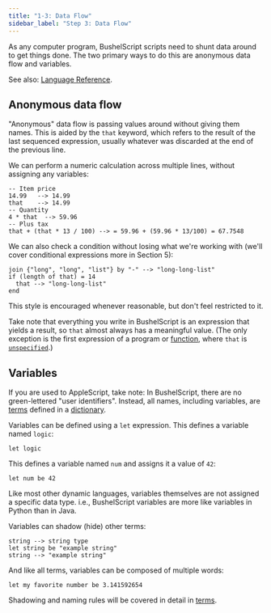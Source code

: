 ```yaml
---
title: "1-3: Data Flow"
sidebar_label: "Step 3: Data Flow"
---
```


As any computer program, BushelScript scripts need to shunt data around to get things done. The two primary ways to do this are anonymous data flow and variables.

See also: [Language Reference](/docs/ref/data-flow).

## Anonymous data flow

"Anonymous" data flow is passing values around without giving them names. This is aided by the `that` keyword, which refers to the result of the last sequenced expression, usually whatever was discarded at the end of the previous line.

We can perform a numeric calculation across multiple lines, without assigning any variables:

```
-- Item price
14.99   --> 14.99
that    --> 14.99
-- Quantity
4 * that  --> 59.96
-- Plus tax
that + (that * 13 / 100) --> = 59.96 + (59.96 * 13/100) = 67.7548
```

We can also check a condition without losing what we're working with (we'll cover conditional expressions more in Section 5):

```
join {"long", "long", "list"} by "-" --> "long-long-list"
if (length of that) = 14
  that --> "long-long-list"
end
```

This style is encouraged whenever reasonable, but don't feel restricted to it.

Take note that everything you write in BushelScript is an expression that yields a result, so `that` almost always has a meaningful value. (The only exception is the first expression of a program or [function](/docs/tutorial/functions), where `that` is [`unspecified`](/docs/tutorial/basic-syntax#unspecified-the-incidental-absence-of-a-value).)

## Variables

If you are used to AppleScript, take note: In BushelScript, there are no green-lettered "user identifiers". Instead, all names, including variables, are [terms](/docs/tutorial/terms) defined in a [dictionary](/docs/tutorial/dictionaries).

Variables can be defined using a `let` expression. This defines a variable named `logic`:

```
let logic
```

This defines a variable named `num` and assigns it a value of `42`:

```
let num be 42
```

Like most other dynamic languages, variables themselves are not assigned a specific data type. i.e., BushelScript variables are more like variables in Python than in Java.

Variables can shadow (hide) other terms:

```
string --> string type
let string be "example string"
string --> "example string"
```

And like all terms, variables can be composed of multiple words:

```
let my favorite number be 3.141592654
```

Shadowing and naming rules will be covered in detail in [terms](/docs/tutorial/terms).
